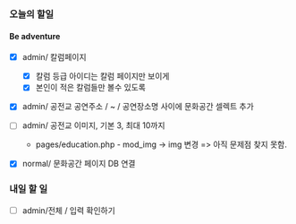 ### 오늘의 할일



#### Be adventure

- [x] admin/ 칼럼페이지
    - [x] 칼럼 등급 아이디는 칼럼 페이지만 보이게
    - [x] 본인이 적은 칼럼들만 볼수 있도록

- [x] admin/ 공전교 공연주소 / ~ / 공연장소명 사이에 문화공간 셀렉트 추가

- [ ] admin/ 공전교 이미지, 기본 3, 최대 10까지
    - pages/education.php - mod_img -> img 변경 => 아직 문제점 찾지 못함.

- [x] normal/ 문화공간 페이지 DB 연결

### 내일 할 일

- [ ] admin/전체 / 입력 확인하기
